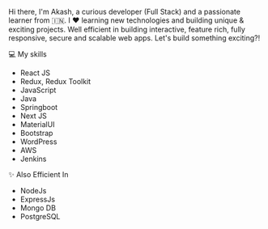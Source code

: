 Hi there, I'm Akash, a curious developer (Full Stack) and a passionate learner from 🇮🇳. I ❤️ learning new technologies and building unique & exciting projects. Well efficient in building interactive, feature rich, fully responsive, secure and scalable web apps. Let's build something exciting?!

💻 My skills

<ul>
<li>React JS</li>
 <li>Redux, Redux Toolkit</li>
 <li>JavaScript</li>
 <li>Java</li>
 <li>Springboot</li>
 <li>Next JS</li>
 <li>MaterialUI</li>
 <li>Bootstrap</li>
 <li>WordPress</li>
 <li>AWS</li>
 <li>Jenkins</li>
</ul>

✨ Also Efficient In

<ul>
<li>NodeJs</li>
<li>ExpressJs</li>
<li>Mongo DB</li>
<li>PostgreSQL</li> 
</ul>



